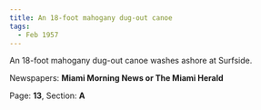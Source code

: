 ```yaml
---  
title: An 18-foot mahogany dug-out canoe  
tags:  
  - Feb 1957  
---  
```

  
An 18-foot mahogany dug-out canoe washes ashore at Surfside.  
  
Newspapers: **Miami Morning News or The Miami Herald**  
  
Page: **13**, Section: **A** 
